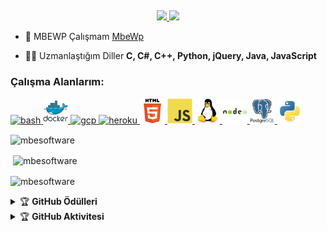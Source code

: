 
##
<p align="center">
  <a href="https://github.com/mbesoftware">
    <img src="https://komarev.com/ghpvc/?username=mbesoftware&label=Profile%20views&color=ff69b4&label=Profile+Views&style=plastic">

  </a>
  <a href="https://github.com/mbesoftware?tab=stars">
    <img src="https://img.shields.io/github/stars/mbesoftware?color=ff69b4&label=Stargazers&style=plastic">

  </a>
</p>


- 🔭 MBEWP Çalışmam [MbeWp](https://github.com/mbesoftware/mbewp)

- 👨‍💻 Uzmanlaştığım Diller **C, C#, C++, Python, jQuery, Java, JavaScript**


<h3 align="left">Çalışma Alanlarım:</h3>
<p align="left"> <a href="https://www.gnu.org/software/bash/" target="_blank"> <img src="https://www.vectorlogo.zone/logos/gnu_bash/gnu_bash-icon.svg" alt="bash" width="40" height="40"/> </a> <a href="https://www.docker.com/" target="_blank"> <img src="https://raw.githubusercontent.com/devicons/devicon/master/icons/docker/docker-original-wordmark.svg" alt="docker" width="40" height="40"/> </a> <a href="https://cloud.google.com" target="_blank"> <img src="https://www.vectorlogo.zone/logos/google_cloud/google_cloud-icon.svg" alt="gcp" width="40" height="40"/> </a> <a href="https://heroku.com" target="_blank"> <img src="https://www.vectorlogo.zone/logos/heroku/heroku-icon.svg" alt="heroku" width="40" height="40"/> </a> <a href="https://www.w3.org/html/" target="_blank"> <img src="https://raw.githubusercontent.com/devicons/devicon/master/icons/html5/html5-original-wordmark.svg" alt="html5" width="40" height="40"/> </a> <a href="https://developer.mozilla.org/en-US/docs/Web/JavaScript" target="_blank"> <img src="https://raw.githubusercontent.com/devicons/devicon/master/icons/javascript/javascript-original.svg" alt="javascript" width="40" height="40"/> </a> <a href="https://www.linux.org/" target="_blank"> <img src="https://raw.githubusercontent.com/devicons/devicon/master/icons/linux/linux-original.svg" alt="linux" width="40" height="40"/> </a> <a href="https://nodejs.org" target="_blank"> <img src="https://raw.githubusercontent.com/devicons/devicon/master/icons/nodejs/nodejs-original-wordmark.svg" alt="nodejs" width="40" height="40"/> </a> <a href="https://www.postgresql.org" target="_blank"> <img src="https://raw.githubusercontent.com/devicons/devicon/master/icons/postgresql/postgresql-original-wordmark.svg" alt="postgresql" width="40" height="40"/> </a> <a href="https://www.python.org" target="_blank"> <img src="https://raw.githubusercontent.com/devicons/devicon/master/icons/python/python-original.svg" alt="python" width="40" height="40"/> </a> </p>

<p><img align="center" src="https://github-readme-stats.vercel.app/api/top-langs?username=mbesoftware&show_icons=true&layout=compact&theme=nightowl" alt="mbesoftware" /></p>

<p>&nbsp;<img align="center" src="https://github-readme-stats.vercel.app/api?username=mbesoftware&show_icons=true&theme=nightowl" alt="mbesoftware" /></p>

<p><img align="center" src="https://github-readme-streak-stats.herokuapp.com/?user=mbesoftware&theme=nightowl" alt="mbesoftware" /></p>
</details>

<details>
    <summary>&#127942 <b>GitHub Ödülleri</b></summary><br/>

![Github Ödülleri](https://github-profile-trophy.vercel.app/?username=mbesoftware)

</details>

<details>
    <summary>&#127942 <b>GitHub Aktivitesi</b></summary><br/>

![Veriler](https://metrics.lecoq.io/mbesoftware?template=classic&followup=1&isocalendar=1&languages=1&isocalendar.duration=half-year&config.timezone=Europe%2FIstanbul)
